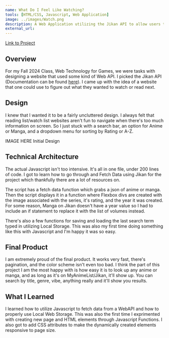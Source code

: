 ```yaml
---
name: What Do I Feel Like Watching?
tools: [HTML/CSS, Javascript, Web Application]
image: ../images/Watch.png
description: A Web Application utilizing the Jikan API to allow users to search for Anime and Manga 
external_url:
---
```

[Link to Project](https://people.rit.edu/wsf8177/235/Project2/)

## Overview
For my Fall 2024 Class, Web Technology for Games, we were tasks with designing a website that used some kind of Web API. I picked the Jikan API (Documentation can be found [here](https://jikan.moe/)). I came up with the idea of a website that one could use to figure out what they wanted to watch or read next. 


## Design


I knew that I wanted it to be a fairly uncluttered design. I always felt that reading list/watch list websites aren't fun to navigate when there's too much information on screen. So I just stuck with a search bar, an option for Anime or Manga, and a dropdown menu for sorting by Rating or A-Z.

IMAGE HERE
Initial Design

## Technical Architecture

The actual Javascript isn't too intensive. It's all in one file, under 200 lines of code. I got to learn how to go through and Fetch Data using Jikan for the project which thankfully there are a lot of resources on. 

The script has a fetch data function which grabs a json of anime or manga. Then the script displays it in a function where Flexbox divs are created with the image associated with the series, it's rating, and the year it was created. For some reason, Manga on Jikan doesn't have a year value so I had to include an if statement to replace it with the list of volumes instead. 

There's also a few functions for saving and loading the last search term typed in utilizing Local Storage. This was also my first time doing something like this with Javascript and I'm happy it was so easy.

## Final Product

I am extremely proud of the final product. It works very fast, there's pagination, and the color scheme isn't even too bad. I think the part of this project I am the most happy with is how easy it is to look up any anime or manga, and as long as it's on MyAnimeList/Jikan, it'll show up. You can search by title, genre, vibe, anything really and it'll show you results.

## What I Learned

I learned how to utilize Javascript to fetch data from a WebAPI and how to properly use Local Web Storage. This was also the first time I exprimented with creating new page and HTML elements through Javascript Functions. I also got to add CSS attributes to make the dynamically created elements responsive to page size.




